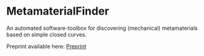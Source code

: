 # MetamaterialFinder
An automated software-toolbox for discovering (mechanical) metamaterials based on simple closed curves.

Preprint available here: [Preprint]([https://www.google.com](https://papers.ssrn.com/sol3/papers.cfm?abstract_id=4512534)https://papers.ssrn.com/sol3/papers.cfm?abstract_id=4512534)
